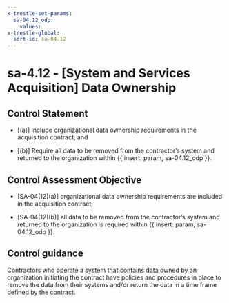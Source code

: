 ```yaml
---
x-trestle-set-params:
  sa-04.12_odp:
    values:
x-trestle-global:
  sort-id: sa-04.12
---
```


# sa-4.12 - \[System and Services Acquisition\] Data Ownership

## Control Statement

- \[(a)\] Include organizational data ownership requirements in the acquisition contract; and

- \[(b)\] Require all data to be removed from the contractor’s system and returned to the organization within {{ insert: param, sa-04.12_odp }}.

## Control Assessment Objective

- \[SA-04(12)(a)\] organizational data ownership requirements are included in the acquisition contract;

- \[SA-04(12)(b)\] all data to be removed from the contractor’s system and returned to the organization is required within {{ insert: param, sa-04.12_odp }}.

## Control guidance

Contractors who operate a system that contains data owned by an organization initiating the contract have policies and procedures in place to remove the data from their systems and/or return the data in a time frame defined by the contract.
